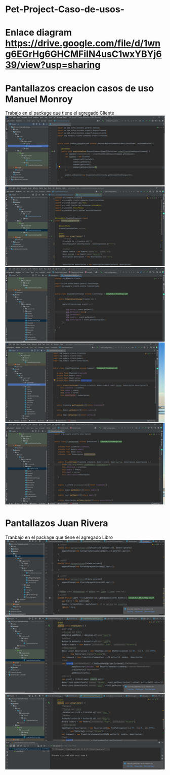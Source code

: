 # Pet-Project-Caso-de-usos-
# Enlace diagram https://drive.google.com/file/d/1wng6EGrHg6GHCMFiIN4usC1wxYBYj639/view?usp=sharing

# Pantallazos creacion casos de uso Manuel Monroy
Trabajo en el package que tiene el agregado Cliente
![img.png](img.png)
![img_1.png](img_1.png)
![img_2.png](img_2.png)
![img_3.png](img_3.png)
![img_4.png](img_4.png)

# Pantallazos Juan Rivera 
Tranbajo en el package que tiene el agregado Libro
![img_5.png](img_5.png)
![img_6.png](img_6.png)
![img_7.png](img_7.png)